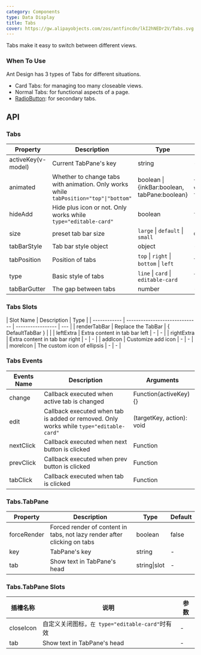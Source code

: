 ```yaml
---
category: Components
type: Data Display
title: Tabs
cover: https://gw.alipayobjects.com/zos/antfincdn/lkI2hNEDr2V/Tabs.svg
---
```


Tabs make it easy to switch between different views.

### When To Use

Ant Design has 3 types of Tabs for different situations.

- Card Tabs: for managing too many closeable views.
- Normal Tabs: for functional aspects of a page.
- [RadioButton](/ant-design/components/radio/): for secondary tabs.

## API

### Tabs

| Property | Description | Type | Default | Version |
| --- | --- | --- | --- | --- |
| activeKey(v-model) | Current TabPane's key | string | - |  |
| animated | Whether to change tabs with animation. Only works while `tabPosition="top"\|"bottom"` | boolean \| {inkBar:boolean, tabPane:boolean} | `true`, `false` when `type="card"` |  |
| hideAdd | Hide plus icon or not. Only works while `type="editable-card"` | boolean | `false` | } |
| size | preset tab bar size | `large` \| `default` \| `small` | `default` |  |
| tabBarStyle | Tab bar style object | object | - |  |
| tabPosition | Position of tabs | `top` \| `right` \| `bottom` \| `left` | `top` |  |
| type | Basic style of tabs | `line` \| `card` \| `editable-card` | `line` |  |
| tabBarGutter | The gap between tabs | number | - |  |

### Tabs Slots

| Slot Name    | Description                    | Type              |
| ------------ | ------------------------------ | ----------------- | --- |
| renderTabBar | Replace the TabBar             | { DefaultTabBar } |     |
| leftExtra    | Extra content in tab bar left  | -                 | -   |
| rightExtra   | Extra content in tab bar right | -                 | -   |
| addIcon      | Customize add icon             | -                 | -   |
| moreIcon     | The custom icon of ellipsis    | -                 | -   |

### Tabs Events

| Events Name | Description | Arguments |
| --- | --- | --- |
| change | Callback executed when active tab is changed | Function(activeKey) {} |
| edit | Callback executed when tab is added or removed. Only works while `type="editable-card"` | (targetKey, action): void |
| nextClick | Callback executed when next button is clicked | Function |
| prevClick | Callback executed when prev button is clicked | Function |
| tabClick | Callback executed when tab is clicked | Function |

### Tabs.TabPane

| Property | Description | Type | Default |
| --- | --- | --- | --- |
| forceRender | Forced render of content in tabs, not lazy render after clicking on tabs | boolean | false |
| key | TabPane's key | string | - |
| tab | Show text in TabPane's head | string\|slot | - |

### Tabs.TabPane Slots

| 插槽名称  | 说明                                            | 参数 |
| --------- | ----------------------------------------------- | ---- |
| closeIcon | 自定义关闭图标，`在 type="editable-card"`时有效 | -    |
| tab       | Show text in TabPane's head                     | -    |
